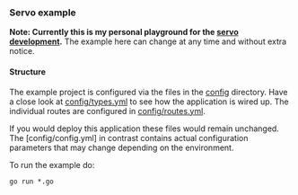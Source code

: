 ### Servo example

**Note: Currently this is my personal playground for the [servo development][1].**
The example here can change at any time and without extra notice.

#### Structure

The example project is configured via the files in the [config](config) directory.
Have a close look at [config/types.yml](config/types.yml) to see how the application is wired up.
The individual routes are configured in [config/routes.yml](config/routes.yml).

If you would deploy this application these files would remain unchanged.
The [config/config.yml] in contrast contains actual configuration parameters that may change depending on the environment.

To run the example do:

```golang
go run *.go
```

[1]: https://github.com/fgrosse/servo
